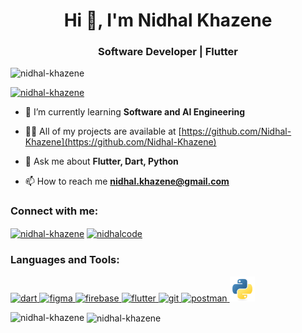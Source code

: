 <h1 align="center">Hi 👋, I'm Nidhal Khazene</h1>
<h3 align="center">Software Developer | Flutter</h3>

<p align="left"> <img src="https://komarev.com/ghpvc/?username=nidhal-khazene&label=Profile%20views&color=0e75b6&style=flat" alt="nidhal-khazene" /> </p>

<p align="left"> <a href="https://github.com/ryo-ma/github-profile-trophy"><img src="https://github-profile-trophy.vercel.app/?username=nidhal-khazene" alt="nidhal-khazene" /></a> </p>

- 🌱 I’m currently learning **Software and AI Engineering**

- 👨‍💻 All of my projects are available at [https://github.com/Nidhal-Khazene](https://github.com/Nidhal-Khazene)

- 💬 Ask me about **Flutter, Dart, Python**

- 📫 How to reach me **nidhal.khazene@gmail.com**

<h3 align="left">Connect with me:</h3>
<p align="left">
<a href="https://linkedin.com/in/nidhal-khazene" target="blank"><img align="center" src="https://raw.githubusercontent.com/rahuldkjain/github-profile-readme-generator/master/src/images/icons/Social/linked-in-alt.svg" alt="nidhal-khazene" height="30" width="40" /></a>
<a href="https://www.youtube.com/c/nidhalcode" target="blank"><img align="center" src="https://raw.githubusercontent.com/rahuldkjain/github-profile-readme-generator/master/src/images/icons/Social/youtube.svg" alt="nidhalcode" height="30" width="40" /></a>
</p>

<h3 align="left">Languages and Tools:</h3>
<p align="left"> <a href="https://dart.dev" target="_blank" rel="noreferrer"> <img src="https://www.vectorlogo.zone/logos/dartlang/dartlang-icon.svg" alt="dart" width="40" height="40"/> </a> <a href="https://www.figma.com/" target="_blank" rel="noreferrer"> <img src="https://www.vectorlogo.zone/logos/figma/figma-icon.svg" alt="figma" width="40" height="40"/> </a> <a href="https://firebase.google.com/" target="_blank" rel="noreferrer"> <img src="https://www.vectorlogo.zone/logos/firebase/firebase-icon.svg" alt="firebase" width="40" height="40"/> </a> <a href="https://flutter.dev" target="_blank" rel="noreferrer"> <img src="https://www.vectorlogo.zone/logos/flutterio/flutterio-icon.svg" alt="flutter" width="40" height="40"/> </a> <a href="https://git-scm.com/" target="_blank" rel="noreferrer"> <img src="https://www.vectorlogo.zone/logos/git-scm/git-scm-icon.svg" alt="git" width="40" height="40"/> </a> <a href="https://postman.com" target="_blank" rel="noreferrer"> <img src="https://www.vectorlogo.zone/logos/getpostman/getpostman-icon.svg" alt="postman" width="40" height="40"/> </a> <a href="https://www.python.org" target="_blank" rel="noreferrer"> <img src="https://raw.githubusercontent.com/devicons/devicon/master/icons/python/python-original.svg" alt="python" width="40" height="40"/> </a> </p>

<p><img align="left" src="https://github-readme-stats.vercel.app/api/top-langs?username=nidhal-khazene&show_icons=true&locale=en&layout=compact" alt="nidhal-khazene" /></p>

<p>&nbsp;<img align="center" src="https://github-readme-stats.vercel.app/api?username=nidhal-khazene&show_icons=true&locale=en" alt="nidhal-khazene" /></p>



